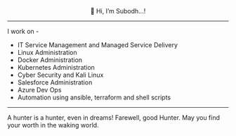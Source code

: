 <div align="center"> 👋 Hi, I’m Subodh...! </div>

---
I work on -

- IT Service Management and Managed Service Delivery
- Linux Administration
- Docker Administration
- Kubernetes Administration
- Cyber Security and Kali Linux
- Salesforce Administration
- Azure Dev Ops
- Automation using ansible, terraform and shell scripts

---
A hunter is a hunter, even in dreams!
Farewell, good Hunter. May you find your worth in the waking world.
